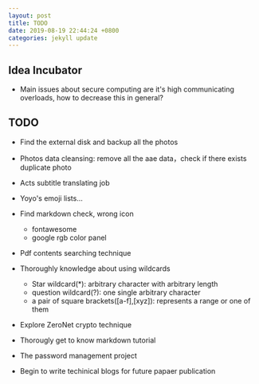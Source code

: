 ```yaml
---
layout: post
title: TODO
date: 2019-08-19 22:44:24 +0800
categories: jekyll update
---
```


<head> 
    <script defer src="https://use.fontawesome.com/releases/v5.0.13/js/all.js"></script> 
    <script defer src="https://use.fontawesome.com/releases/v5.0.13/js/v4-shims.js"></script> 
</head> 
<link rel="stylesheet" href="https://use.fontawesome.com/releases/v5.0.13/css/all.css">

## Idea Incubator
* Main issues about secure computing are it's high communicating overloads, how to decrease this in general?


## TODO

* Find the external disk and backup all the photos <i class="fas fa-check" style="color:#30fc03"></i>

* Photos data cleansing: remove all the aae data，check if there exists duplicate photo <i class="fas fa-check" style="color:#30fc03"></i>

* Acts subtitle translating job  <i class="fas fa-check" style="color:#30fc03"></i>

* Yoyo's emoji lists... <i class="fas fa-times" style="color:#c7254e"></i>

* Find markdown check, wrong icon <i class="fas fa-check" style="color:#30fc03"></i>
	* fontawesome
	* google rgb color panel

* Pdf contents searching technique

* Thoroughly knowledge about using wildcards
	* Star wildcard(\*): arbitrary character with arbitrary length
	* question wildcard(?): one single arbitrary character
	* a pair of square brackets([a-f],[xyz]): represents a range or one of them

* Explore ZeroNet crypto technique

* Thorougly get to know markdown tutorial <i class="fas fa-check" style="color:#30fc03"></i>

* The password management project

* Begin to write techinical blogs for future papaer publication